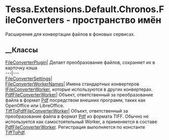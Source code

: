# Tessa.Extensions.Default.Chronos.FileConverters - пространство имён
Расширения для конвертации файлов в фоновых сервисах.
##  __Классы
[FileConverterPlugin](T_Tessa_Extensions_Default_Chronos_FileConverters_FileConverterPlugin.htm)|
Делает преобразование файлов, сохраняет их в карточку кэша  
---|---  
[FileConverterSettings](T_Tessa_Extensions_Default_Chronos_FileConverters_FileConverterSettings.htm)|  
[FileConverterWorkerNames](T_Tessa_Extensions_Default_Chronos_FileConverters_FileConverterWorkerNames.htm)|
Имена стандартных конвертеров
[IFileConverterWorker](T_Tessa_FileConverters_IFileConverterWorker.htm),
которые используются в других конвертерах.  
[PdfFileConverterWorker](T_Tessa_Extensions_Default_Chronos_FileConverters_PdfFileConverterWorker.htm)|
Объект, ответственный за преобразование файла в формат
[Pdf](F_Tessa_FileConverters_FileConverterFormat_Pdf.htm) посредством внешних
программ, таких как OpenOffice или LibreOffice.  
[TiffToPdfFileConverterWorker](T_Tessa_Extensions_Default_Chronos_FileConverters_TiffToPdfFileConverterWorker.htm)|
Объект, ответственный за преобразование файла в формат
[Pdf](F_Tessa_FileConverters_FileConverterFormat_Pdf.htm) из формата TIFF.
Обычно не используется как самостоятельный Worker, а применяется в составе
[PdfFileConverterWorker](T_Tessa_Extensions_Default_Chronos_FileConverters_PdfFileConverterWorker.htm).
Регистрация выполняется по константе
[TiffToPdf](F_Tessa_Extensions_Default_Chronos_FileConverters_FileConverterWorkerNames_TiffToPdf.htm).
